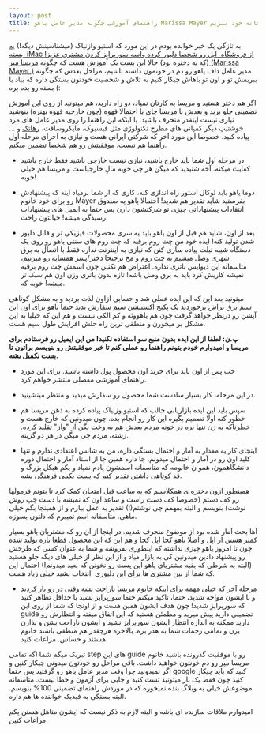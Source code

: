 ```yaml
---
layout: post
title: راهنمای آموزشی چگونه مدیر عامل یاهو Marissa Mayer را به خانه خود ببریم 
---
```

به تازگی یک خبر خوانده بودم در این مورد که استیو وازنیاک (میشناسینش دیگه!) [یه  بسته iMac از فروشگاه  اپل رو شخصا دلیور کرده واسه سورپرایز کردن مشتری عزیز!](http://gizmodo.com/woz-delivering-your-mac-is-like-having-edison-deliverin-1554937948) (که یه دختره بود) حالا این پست یک آموزش هست که چگونه [مریسا میر (Marissa Mayer )](http://en.wikipedia.org/wiki/Marissa_Mayer) مدیر عامل داف یاهو رو دم در خونمون داشته باشیم، مراحل بعدش که چگونه ببریمش تو و اون تو باهاش چیکار کنیم به تلاش و شخصیت خودتون بستگی داره که بیاد یا بسته رو بده بره (:


اگر هم دختر هستید و مریسا به کارتان نمیاد، دو راه دارید، هم میتونید از روی این آموزش تضمینی جلو برید و بعدش با مریسا چای یا احتمالا قهوه (چون خارجیه قهوه بهتره) بنوشید نیازی نیست اینقدر منحرف باشید. یا اینکه این راهنما را روی مدیر عامل های مرد خوشتیپ دیگر کمپانی های مطرح تکنولوژی مثل فیسبوک، مایکروسافت، [رهاتک](http://raha-tech.com) و ... پیاده کنید. خصوصا این مورد آخر که شرکتی ایرانی هست و نیازی به اجرای مرحله اول راهنما هم نیست. موفقیتش رو هم شخصا تضمین میکنم.



*   در مرحله اول شما باید خارج باشید، نیازی نیست خارجی باشید فقط خارج باشید کفایت میکنه. آخه شنیدید که میگن هر چی خوبه مالِ خارجیاست و مریسا هم خیلی خوبه!

*   دوما یاهو باید لوکال استور راه اندازی کنه، کاری که از شما برمیاد اینه که پیشنهادش رو برای خود خانوم Mayer بفرستید شاید تقدیر هم شدید! احتمالا یاهو یه صندوق انتقادات پیشنهاداتی چیزی تو شرکتشون دارن پس حتما به ایمیل های پیشنهادات رسیدگی میشه! خیالتون راحت.

*   بعد از اون، شاید هم قبل از اون یاهو باید یه سری محصولات فیزیکی تر و قابل دلیور شدن تولید کنه! ایده خود من چت روم برقیه که چت روم های سنتی یاهو رو روی یک دستگاه شبیه تبلت پیاده سازی کنن که نیازی به اینترنت نداره فقط با اتصال به برق شهری وصل میشیم به چت روم و مخ ترجیحا دختر/پسر همسایه رو میزنیم،  متاسفانه این دیوایس باتری نداره. اعتراض هم نکنین چون اسمش چت روم برقیه نمیشه کاریش کرد باید به برق وصل باشه! تازه بدون باتری وزن اون هم سبک تر میشه! خوبه که.


میتونید بعد این که این ایده عملی شد و حسابی ازاون لذت بردید و به مشکل کوتاهی سیم برق براش برخوردید یک پکیج اکستنشن سیم سفارش بدید حتما یاهو برای اون این آپشن رو درنظر خواهد گرفت چون هم یاهووئه و کم الکی نیست و هم این که خیلیا به این مشکل بر میخورن و منطقی ترین راه حلش افزایش طول سیم هست.


**پ.ن: لطفا از این ایده بدون منبع سو استفاده نکنید! من این ایمیل رو فرستادم برای مریسا و امیدوارم خودم بتونم راهنما رو عملی کنم تا خبر موفقیتش رو بنویسم براتون تا پست تکمیل بشه.**

*   خب پس از اون باید برای خرید اون محصول پول داشته باشید. برای این مورد راهنمای آموزشی مفصلی منتشر خواهم کرد.

*   در این مرحله، کار بسیار سادست شما محصول رو سفارش میدید و منتظر مینشینید.

*   سپس باید این ایده بازاریابی جالب که استیو وزنیاک پیاده کرده به ذهن مریسا هم خطور کنه اولا تصمیم بگیره این کار رو انجام بده. چون میدونین که خارج هست و خطرناکه یه زن تنها بره در خونه مردم بعدش هم یه وخت نگن از "واز" تقلید کرده. زشته، مردم چی میگن در هر دو گزینه.

*   اینجای کار یه مقدار به آمار و احتمال بستگی داره، من به شانس اعتقادی ندارم و تنها کلید اون رو در آمار و احتمال میدونم. جا داره همین جا از استاد آمار و احتمال دوره دانشگاهمون، همو ن خانومه که متاسفانه اسمشون یادم نمیاد و یکم هیکل بزرگ و قد کوتاهی داشتن تقدیر کنم که پست یکمی فرهنگی بشه.


همینطور ازون دختره ی همکلاسیم که یه ساعت قبل امتحان کمک کرد تا بتونم فرمولها رو کف دستم (خصوصا کف دست راست و ساعد اون که نمیشه با دست چپ روش نوشت) بنویسم و البته بفهمم چی نوشتم(!) تقدیر به عمل بیارم و از همینجا بگم خیلی ماهی. متاسفانه اسم نمیبرم که دلتون بسوزه.


آها بحث آمار شده بود از موضوع منحرف شدیم. در اینجا از آن رو که مشتریان یاهو بسیار کمتر هستن از اپل و اصلا یاهو کجا اپل کجا و هم این که این محصول قطعا تازه تولید شده چون تا امروز یاهو چیزی نداشته که اینطوری بفروشه و شما به عنوان کسی که طرحش رو پیشنهاد دادین میدونین کی به بازار میاد و از این نظر از خیلی های دیگه جلو هستید (البته به شرطی که بقیه مشتریای یاهو این پست رو نخونن که بعید میدونم!) احتمال این که شما از بین مشتری ها برای این دلیوری  انتخاب بشید خیلی زیاد هست.

*   مرحله آخر که خیلی مهمه برای اینکه خانوم مریسا ناراحت نشه وقتی در رو باز کردید و با ایشون مواجه شدید، حتما، تاکید میکنم حتما سورپرایز بشید یا حداقل تظاهر کنید که سورپرایز شدید! چون هدف ایشون همین هست و از اونجا که شما از روی این guide تضمینی دارید پیش میرید و مطمئن هستید که این اتفاق میفته و انتظارش رو دارید ممکنه به اندازه انتظار ایشون سورپرایز نشید و ایشون ناراحت بشن و بذارن برن و تمامی زحمات شما به هدر بره. بالاخره هرچقدر هم منطقی باشند خانوم هستند و حساس. مراعات کنید.



تبریک میگم شما اگه تمامی step های این guide رو با موفقیت گذرونده باشید خانوم مریسا میر رو دم خونتون خواهید داشت. باقی مراحل رو خودتون میدونی چیکار کنین و اگر نمیدونید چرا وقت مدیر عامل یاهو رو گرفتید پس حتما google کنید که باید چیکار کنید چون فقط یک بار میتونید تست کنید و جایی برای آزمون و خطا نیست. متاسفانه موضوعش خیلی به وبلاگ بنده نمیخوره که در موردش راهنمای تضمینی 100% بنویسم. البته بستگی به فیدبک خواننده ها هم داره.

امیدوارم ملاقات سازنده ای باشه و البته لازم به ذکر نیست که ایشون متاهل هستن یکم مراعات کنین.